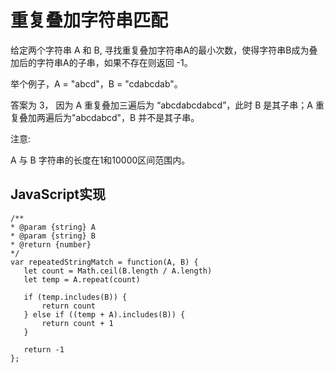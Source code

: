 # 重复叠加字符串匹配
给定两个字符串 A 和 B, 寻找重复叠加字符串A的最小次数，使得字符串B成为叠加后的字符串A的子串，如果不存在则返回 -1。

举个例子，A = "abcd"，B = "cdabcdab"。

答案为 3， 因为 A 重复叠加三遍后为 “abcdabcdabcd”，此时 B 是其子串；A 重复叠加两遍后为"abcdabcd"，B 并不是其子串。

注意:

 A 与 B 字符串的长度在1和10000区间范围内。
 
 ## JavaScript实现
 ```
 /**
 * @param {string} A
 * @param {string} B
 * @return {number}
 */
var repeatedStringMatch = function(A, B) {
    let count = Math.ceil(B.length / A.length)
    let temp = A.repeat(count)
    
    if (temp.includes(B)) {
        return count
    } else if ((temp + A).includes(B)) {
        return count + 1
    }
    
    return -1
};
 ```
